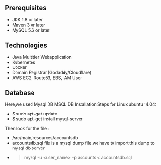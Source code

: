 ## Prerequisites
- JDK 1.8 or later
- Maven 3 or later
- MySQL 5.6 or later

## Technologies 
- Java Multitier Webapplication
- Kubernetes
- Docker
- Domain Registrar (Godaddy/Cloudflare)
- AWS EC2, Route53, EBS, IAM User
## Database
Here,we used Mysql DB 
MSQL DB Installation Steps for Linux ubuntu 14.04:
- $ sudo apt-get update
- $ sudo apt-get install mysql-server

Then look for the file :
- /src/main/resources/accountsdb
- accountsdb.sql file is a mysql dump file.we have to import this dump to mysql db server
- > mysql -u <user_name> -p accounts < accountsdb.sql


